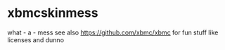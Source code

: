 xbmcskinmess
============

what  -  a  -  mess
see also https://github.com/xbmc/xbmc for fun stuff like licenses and dunno